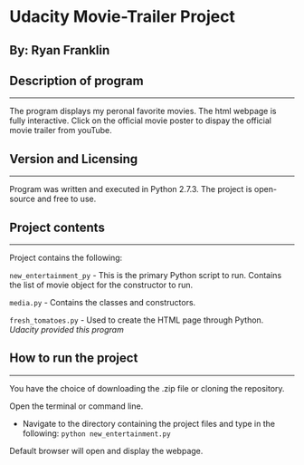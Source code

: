 # Udacity Movie-Trailer Project 
By: Ryan Franklin
---
## Description of program
---
The program displays my peronal favorite movies.  The html webpage is fully interactive.  Click on the official movie poster to dispay the official movie trailer from youTube. 

## Version and Licensing
---
Program was written and executed in Python 2.7.3.  The project is open-source and free to use. 

## Project contents
---
Project contains the following:

`new_entertainment_py` - This is the primary Python script to run.  Contains the list of movie object for the constructor to run.

`media.py` - Contains the classes and constructors.

`fresh_tomatoes.py` - Used to create the HTML page through Python. _Udacity provided this program_

## How to run the project
---
You have the choice of downloading the .zip file or cloning the repository.  

Open the terminal or command line.

* Navigate to the directory containing the project files and type in the following:
`python new_entertainment.py`

Default browser will open and display the webpage.  
